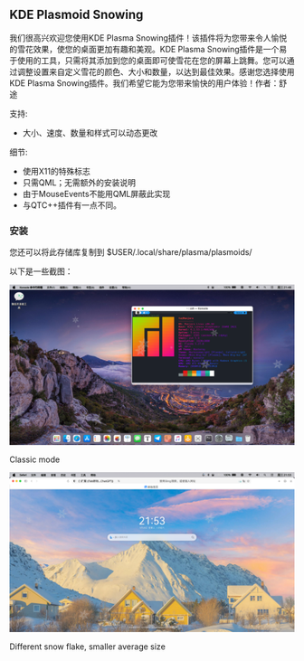 ## KDE Plasmoid Snowing

我们很高兴欢迎您使用KDE Plasma Snowing插件！该插件将为您带来令人愉悦的雪花效果，使您的桌面更加有趣和美观。KDE Plasma
Snowing插件是一个易于使用的工具，只需将其添加到您的桌面即可使雪花在您的屏幕上跳舞。您可以通过调整设置来自定义雪花的颜色、大小和数量，以达到最佳效果。感谢您选择使用KDE
Plasma Snowing插件。我们希望它能为您带来愉快的用户体验！作者：舒途

支持:

* 大小、速度、数量和样式可以动态更改

细节:

- 使用X11的特殊标志
- 只需QML；无需额外的安装说明
- 由于MouseEvents不能用QML屏蔽此实现
- 与QTC++插件有一点不同。

### 安装

您还可以将此存储库复制到 $USER/.local/share/plasma/plasmoids/

以下是一些截图：

![image-20230920214913709](assets/image-20230920214913709.png)

Classic mode

![image-20230920215322581](assets/image-20230920215322581.png)

Different snow flake, smaller average size
